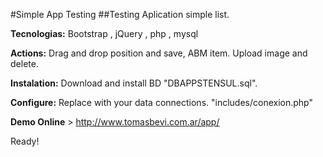 #Simple App Testing
##Testing Aplication simple list.

**Tecnologias:** Bootstrap , jQuery , php , mysql

**Actions:**  Drag and drop position and save, ABM item. Upload image and delete.

**Instalation:**
Download and install BD "DBAPPSTENSUL.sql".

**Configure:**
Replace with your data connections.  "includes/conexion.php" 

**Demo Online** > <a target="_blank" href="http://www.tomasbevi.com.ar/app/">http://www.tomasbevi.com.ar/app/</a>

Ready!
